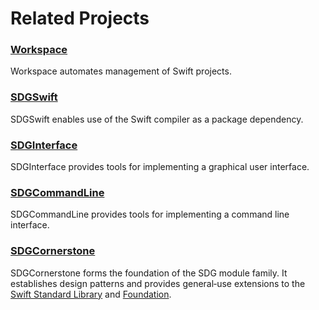 <!--
 🇨🇦EN Related Projects.md

 This source file is part of the Workspace open source project.
 https://github.com/SDGGiesbrecht/Workspace#workspace

 Copyright ©2017–2019 Jeremy David Giesbrecht and the Workspace project contributors.

 Soli Deo gloria.

 Licensed under the Apache Licence, Version 2.0.
 See http://www.apache.org/licenses/LICENSE-2.0 for licence information.
 -->

# Related Projects

### [Workspace](https://github.com/SDGGiesbrecht/Workspace)

Workspace automates management of Swift projects.

### [SDGSwift](https://github.com/SDGGiesbrecht/SDGSwift)

SDGSwift enables use of the Swift compiler as a package dependency.

### [SDGInterface](https://github.com/SDGGiesbrecht/SDGInterface)

SDGInterface provides tools for implementing a graphical user interface.

### [SDGCommandLine](https://github.com/SDGGiesbrecht/SDGCommandLine)

SDGCommandLine provides tools for implementing a command line interface.

### [SDGCornerstone](https://github.com/SDGGiesbrecht/SDGCornerstone)

SDGCornerstone forms the foundation of the SDG module family. It establishes design patterns and provides general‐use extensions to the [Swift Standard Library](https://developer.apple.com/reference/swift) and [Foundation](https://developer.apple.com/reference/foundation).
